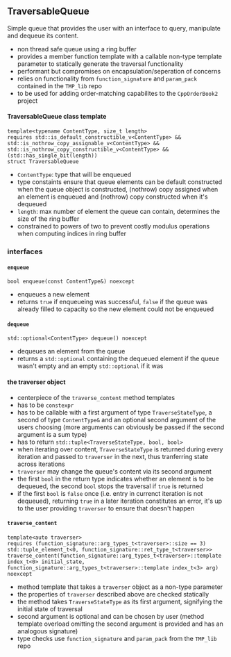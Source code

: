 ## TraversableQueue
Simple queue that provides the user with an interface to query, manipulate and dequeue its content.

- non thread safe queue using a ring buffer
- provides a member function template with a callable non-type template parameter to statically generate the traversal functionality
- performant but compromises on encapsulation/seperation of concerns
- relies on functionality from `function_signature` and `param_pack` contained in the `TMP_lib` repo
- to be used for adding order-matching capabilites to the `CppOrderBook2` project

#### TraversableQueue class template
`template<typename ContentType, size_t length>`<br>
`requires std::is_default_constructible_v<ContentType> && std::is_nothrow_copy_assignable_v<ContentType> &&`<br> `std::is_nothrow_copy_constructible_v<ContentType> && (std::has_single_bit(length))`<br>
`struct TraversableQueue`
- `ContentType`: type that will be enqueued
- type constaints ensure that queue elements can be default constructed when the queue object is constructed, (nothrow) copy assigned when an element is enqueued and (nothrow) copy constructed when it's dequeued
- `length`: max number of element the queue can contain, determines the size of the ring buffer
- constrained to powers of two to prevent costly modulus operations when computing indices in ring buffer

### interfaces

#### `enqueue`
`bool enqueue(const ContentType&) noexcept`
- enqueues a new element
- returns `true` if enqueueing was successful, `false` if the queue was already filled to capacity so the new element could not be enqueued

#### `dequeue`
`std::optional<ContentType> dequeue() noexcept`
- dequeues an element from the queue
- returns a `std::optional` containing the dequeued element if the queue wasn't empty and an empty `std::optional` if it was

#### the traverser object
- centerpiece of the `traverse_content` method templates
- has to be `constexpr`
- has to be callable with a first argument of type `TraverseStateType`, a second of type `ContentType&` and an optional second argument of the users choosing (more arguments can obviously be passed if the second argument is a sum type)
- has to return `std::tuple<TraverseStateType, bool, bool>`
- when iterating over content, `TraverseStateType` is returned during every iteration and passed to `traverser` in the next, thus tranferring state across iterations
- `traverser` may change the queue's content via its second argument
- the first `bool` in the return type indicates whether an element is to be dequeued, the second `bool` stops the traversal if `true` is returned
- if the first `bool` is `false` once (i.e. entry in currenct iteration is not dequeued), returning `true` in a later iteration constitutes an error, it's up to the user providing `traverser` to ensure that doesn't happen

#### `traverse_content`
`template<auto traverser>`<br>
`requires (function_signature::arg_types_t<traverser>::size == 3)`<br>
`std::tuple_element_t<0, function_signature::ret_type_t<traverser>>`<br>
`traverse_content(function_signature::arg_types_t<traverser>::template index_t<0> initial_state, function_signature::arg_types_t<traverser>::template index_t<3> arg) noexcept`
- method template that takes a `traverser` object as a non-type parameter
- the properties of `traverser` described above are checked statically
- the method takes `TraverseStateType` as its first argument, signifying the initial state of traversal
- second argument is optional and can be chosen by user (method template overload omitting the second argument is provided and has an analogous signature)
- type checks use `function_signature` and `param_pack` from the `TMP_lib` repo


